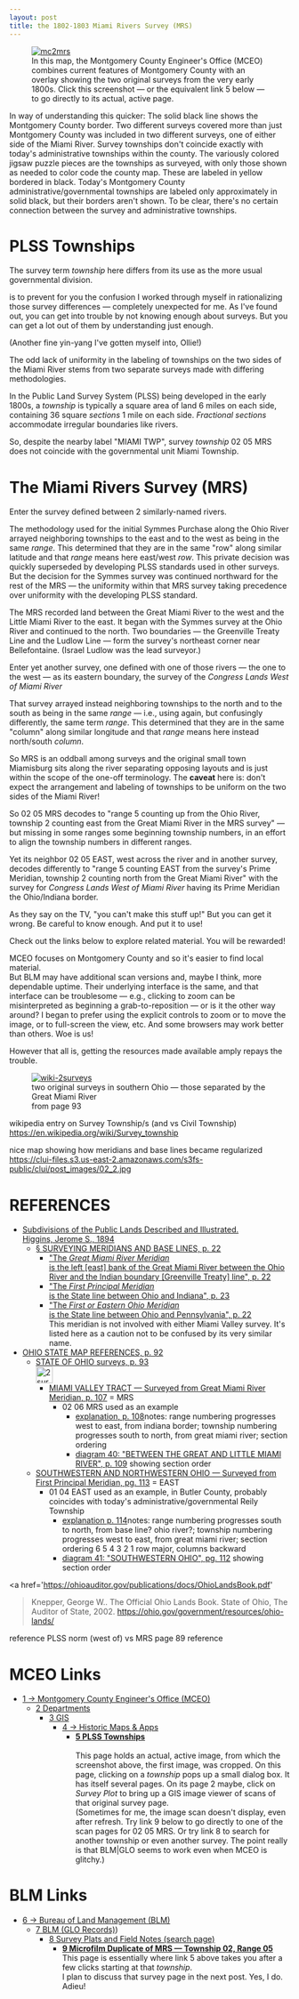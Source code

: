 ```yaml
---
layout: post
title: the 1802-1803 Miami Rivers Survey (MRS) 
---
```


<figure>
  <a href='https://mceo.maps.arcgis.com/apps/View/index.html?appid=d8a8b4c8f28446f2ba40d371723c1c18'>
    <img src="{{ site.baseurl }}/images/mceo-mc2mrs.png" alt="mc2mrs"/>
  </a>
  <figcaption>In this map, the Montgomery County Engineer's Office (MCEO) combines current features of Montgomery County
with an overlay showing the two original surveys from the very early 1800s.
Click this screenshot — or the equivalent link 5 below — to go directly to its actual, active page.
  </figcaption>
</figure>

In way of understanding this quicker:
The solid black line shows the Montgomery County border.
Two different surveys covered more than just 
Montgomery County was included in two different surveys,
one of either side of the Miami River.
Survey townships don't coincide exactly with today's administrative townships within the county.
The variously colored jigsaw puzzle pieces 
are the townships as surveyed,
with only those shown as needed to color code the county map.
These are labeled in yellow bordered in black.
Today's Montgomery County administrative/governmental townships are labeled only approximately in solid black,
but their borders aren't shown.
To be clear, there's no certain connection between the survey and administrative townships.

# PLSS Townships
The survey term _township_ here differs from its use as the more usual governmental division.


is to prevent for you the confusion I worked through myself in rationalizing those survey differences — completely unexpected for me.  As I've found out, you can get into trouble by not knowing enough about surveys.  But you can get a lot out of them by understanding just enough.

(Another fine yin-yang I've gotten myself into, Ollie!)

The odd lack of uniformity in the labeling of townships on the two sides of the Miami River
stems from two separate surveys made with differing methodologies.

In the Public Land Survey System (PLSS) being developed in the early 1800s,
a _township_ is typically a square area of land 6 miles on each side, containing 36 square _sections_ 1 mile on each side.  _Fractional sections_ accommodate irregular boundaries like rivers.

So, despite the nearby label "MIAMI TWP", survey _township_ 02 05 MRS does not coincide with the governmental unit Miami Township.

# The Miami Rivers Survey (MRS)
Enter the survey defined between 2 similarly-named rivers.

The methodology used for the initial Symmes Purchase along the Ohio River arrayed neighboring townships to the east and to the west as being in the same _range_.
This determined that they are in the same "row" along similar latitude and that _range_ means here east/west _row_.
This private decision was quickly superseded by developing PLSS standards used in other surveys.
But the decision for the Symmes survey was continued northward for the rest of the MRS — the uniformity within that MRS survey taking precedence over uniformity with the developing PLSS standard.

The MRS recorded land between the Great Miami River to the west and the Little Miami River to the east.
It began with the Symmes survey at the Ohio River and continued to the north.  Two boundaries — the Greenville Treaty Line and the Ludlow Line — form the survey's northeast corner near Bellefontaine. 
(Israel Ludlow was the lead surveyor.)

Enter yet another survey, one defined with one of those rivers — the one to the west — as its eastern boundary,
the survey of the _Congress Lands West of Miami River_

That survey arrayed instead neighboring townships to the north and to the south as being in the same _range_ — i.e., using again, but confusingly differently, the same term _range_.
This determined that they are in the same "column" along similar longitude
and that _range_ means here instead north/south _column_.

So MRS is an oddball among surveys and the original small town Miamisburg sits along the river separating opposing layouts and is just within the scope of the one-off terminology.
The **caveat** here is:
don't expect the arrangement and labeling of townships to be uniform on the two sides of the Miami River! 

So 02 05 MRS decodes to "range 5 counting up from the Ohio River, township 2 counting east from the Great Miami River
in the MRS survey"
 — but missing in some ranges some beginning township numbers, in an effort to align the township numbers in different ranges.
 
Yet its neighbor 02 05 EAST, west across the river and in another survey,
decodes differently to "range 5 counting EAST from the survey's Prime Meridian, 
township 2 counting north from the Great Miami River"
with the survey for _Congress Lands West of Miami River_ having its Prime Meridian the Ohio/Indiana border.

As they say on the TV, "you can't make this stuff up!"  But you can get it wrong.
Be careful to know enough.  And put it to use!

Check out the links below to explore related material.  You will be rewarded!

MCEO focuses on Montgomery County and so it's easier to find local material.  
But BLM may have additional scan versions and, maybe I think, more dependable uptime.
Their underlying interface is the same, and that interface can be troublesome — e.g., clicking to zoom can be misinterpreted as beginning a grab-to-reposition — or is it the other way around?  I began to prefer using the explicit controls to zoom or to move the image, or to full-screen the view, etc.  And some browsers may work better than others.  Woe is us!

However that all is, getting the resources made available amply repays the trouble.

<figure>
  <a href='https://books.google.com/books?id=r-jSAAAAMAAJ&pg=RA1-PA93#v=onepage&q&f=false'>
    <img src="{{ site.baseurl }}/images/wiki-2surveys.png" alt="wiki-2surveys"/>
  </a>
  <figcaption>two original surveys in southern Ohio — those separated by the Great Miami River
    <br/>from page 93
  </figcaption>
</figure>

wikipedia entry on Survey Township/s (and vs Civil Township)
https://en.wikipedia.org/wiki/Survey_township

nice map showing how meridians and base lines became regularized
https://clui-files.s3.us-east-2.amazonaws.com/s3fs-public/clui/post_images/02_2.jpg

# REFERENCES
<ul
  ><li
    ><a
      href="https://www.google.com/books/edition/Subdivisions_of_the_Public_Lands_Describ/9bnrONHd2oQC?hl=en&gbpv=1"
><div
><div>Subdivisions of the Public Lands Described and Illustrated.</div
><div>Higgins, Jerome S., 1894</div
></div                        
    ></a
    ><ul
      ><li
        ><a
          href='https://www.google.com/books/edition/Subdivisions_of_the_Public_Lands_Describ/9bnrONHd2oQC?hl=en&gbpv=1&pg=PA22&printsec=frontcover'  
><span>§ SURVEYING MERIDIANS AND BASE LINES, p. 22</span
        ></a
        ><ul
          ><li          
            ><a
              href='https://www.google.com/books/edition/Subdivisions_of_the_Public_Lands_Describ/9bnrONHd2oQC?hl=en&gbpv=1&pg=PA22&printsec=frontcover'
><span>"The <i>Great Miami River Meridian</i><br/>is the left [east] bank of the Great Miami River between the Ohio River and the Indian boundary [Greenville Treaty] line", p. 22</span
            ></a
          ></li
          ><li
            ><a
              href='https://www.google.com/books/edition/Subdivisions_of_the_Public_Lands_Describ/9bnrONHd2oQC?hl=en&gbpv=1&pg=PA23&printsec=frontcover'  
><span>"The <i>First Principal Meridian</i><br/>is the State line between Ohio and Indiana", p. 23</span
            ></a
          ></li
          ><li
            ><a 
              href='https://www.google.com/books/edition/Subdivisions_of_the_Public_Lands_Describ/9bnrONHd2oQC?hl=en&gbpv=1&pg=PA22&printsec=frontcover'
><span>"The <i>First or Eastern Ohio Meridian</i><br/>is the State line between Ohio and Pennsylvania", p. 22</span
            ></a
><div> This meridian is not involved with either Miami Valley survey.  It's listed here as a caution not to be  confused by its very similar name.</div
          ></li
        ></ul
      ></li
    ></ul
  ></li
  ><li
    ><a
        href='https://books.google.com/books?id=r-jSAAAAMAAJ&pg=RA1-PA92#v=onepage&q&f=false'
><span>OHIO STATE MAP REFERENCES, p. 92</span
    ></a
    ><ul
      ><li
        ><a
          href='https://books.google.com/books?id=r-jSAAAAMAAJ&pg=RA1-PA93#v=onepage&q&f=false'
><div
><div>STATE OF OHIO surveys, p. 93</div
><div><img alt="2surveys" height='30' width='auto' src="{{ site.baseurl }}/images/wiki-2surveys.png" /></div
></div
        ></a
        ><ul
          ><li
            ><a
              href='https://books.google.com/books?id=r-jSAAAAMAAJ&pg=RA1-PA92#v=onepage&q&f=false'
><span>MIAMI VALLEY TRACT —  Surveyed from Great Miami River Meridian, p. 107</span
            ></a
><span> = MRS</span
            ><ul
              ><li
><span>02 06 MRS used as an example</span
                ><ul  
                  ><li
                    ><a
                      href='https://books.google.com/books?id=r-jSAAAAMAAJ&pg=RA1-PA108#v=onepage&q&f=false'
><span>explanation, p. 108</span
                    ></a
><span>notes:  range numbering progresses west to east, from indiana border; township numbering progresses south to north, from great miami river; section ordering</span
                  ></li
                  ><li
                    ><a
                      href='https://books.google.com/books?id=r-jSAAAAMAAJ&pg=RA1-PA108#v=onepage&q&f=false'
><span>diagram 40: "BETWEEN THE GREAT AND LITTLE MIAMI RIVER", p. 109</span
                    ></a
><span> showing section order</span
                  ></li
                ></ul                       
              ></li
            ></ul
          ></li  
        ></ul
      ></li     
      ><li
        ><a
            href='https://books.google.com/books?id=r-jSAAAAMAAJ&pg=RA1-PA113#v=onepage&q&f=false'
><span>SOUTHWESTERN AND NORTHWESTERN OHIO —  Surveyed from First Principal Meridian, pg. 113</span
        ></a
></span> = EAST</span
        ><ul
          ><li
><span>01 04 EAST used as an example, in Butler County, probably coincides with today's administrative/governmental Reily Township</span
          ><ul
            ><li
                ><a
                  href='https://books.google.com/books?id=r-jSAAAAMAAJ&pg=RA1-PA114#v=onepage&q&f=false'
><span>explanation p. 114</span
                ></a
><span>notes:  range numbering progresses south to north, from base line? ohio river?; township numbering progresses west to east, from great miami river; section ordering 6 5 4 3 2 1 row major, columns backward</span
            ></li
            ><li
              ><a
                href='https://books.google.com/books?id=r-jSAAAAMAAJ&pg=RA1-PA112#v=onepage&q&f=false'
><span>diagram 41: "SOUTHWESTERN OHIO", pg. 112</span
              ></a
><span> showing section order</span
            ></li
          ></ul
        ></li
      ></ul   
    ></li
  ></ul
></li
></ul>
     
<a href='https://ohioauditor.gov/publications/docs/OhioLandsBook.pdf'
>Knepper, George W.. The Official Ohio Lands Book.  State of Ohio, The Auditor of State, 2002.</a>
https://ohio.gov/government/resources/ohio-lands/

reference PLSS norm (west of) vs MRS page 89 reference

# MCEO Links
- [1 → Montgomery County Engineer's Office (MCEO)](https://engineer.mcohio.org/)
  - [2 Departments](https://engineer.mcohio.org/departments/)
    - [3 GIS](https://engineer.mcohio.org/departments/gis/)
      - [4 → Historic Maps & Apps](https://mceo.maps.arcgis.com/apps/PublicGallery/index.html?appid=d1f1db5bcc6f498387da22aa056ce59f)
        - [**5 PLSS Townships**](https://mceo.maps.arcgis.com/apps/View/index.html?appid=d8a8b4c8f28446f2ba40d371723c1c18)  
<br/>This page holds an actual, active image, from which the screenshot above, the first image, was cropped.
On this page, clicking on a _township_ pops up a small dialog box.  It has itself several pages.  On its page 2 maybe, click on _Survey Plot_ to bring up a GIS image viewer of scans of that original survey page.
<br/>(Sometimes for me, the image scan doesn't display, even after refresh.  Try link 9 below to go directly to one of the scan pages for 02 05 MRS.  Or try link 8 to search for another township or even another survey.
The point really is that BLM|GLO seems to work even when MCEO is glitchy.) 

# BLM Links
- [6 → Bureau of Land Management (BLM)](https://blm.gov/)
  - [7 BLM (GLO Records)](https://glorecords.blm.gov))
    - [8 Survey Plats and Field Notes (search page)](https://glorecords.blm.gov/search/default.aspx?searchTabIndex=0&searchByTypeIndex=1)
      - [**9 Microfilm Duplicate of MRS — Township 02, Range 05**](https://glorecords.blm.gov/details/survey/default.aspx?dm_id=388380&p_dm_id=388379&surveyDetailsTabIndex=1)
<br/>This page is essentially where link 5 above takes you after a few clicks starting at that _township_.
<br/>I plan to discuss that survey page in the next post.  Yes, I do.  Adieu!
